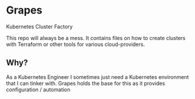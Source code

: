 # Grapes

Kubernetes Cluster Factory

This repo will always be a mess. It contains files on how to create clusters with Terraform or other tools for various cloud-providers.

## Why?

As a Kubernetes Engineer I sometimes just need a Kubernetes environment that I can tinker with. Grapes holds the base for this as it provides configuration / automation  


